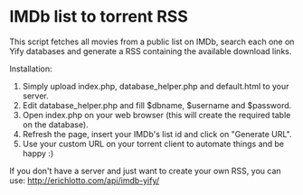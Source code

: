 # IMDb list to torrent RSS
This script fetches all movies from a public list on IMDb, search each one on Yify databases and generate a RSS containing the available download links.

Installation:

1. Simply upload index.php, database_helper.php and default.html to your server.
2. Edit database_helper.php and fill $dbname, $username and $password.
3. Open index.php on your web browser (this will create the required table on the database).
4. Refresh the page, insert your IMDb's list id and click on "Generate URL".
5. Use your custom URL on your torrent client to automate things and be happy :)

If you don't have a server and just want to create your own RSS, you can use: http://erichlotto.com/api/imdb-yify/
